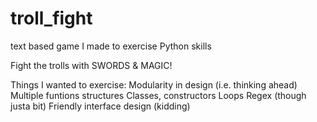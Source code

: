 troll_fight
===========

text based game I made to exercise Python skills

Fight the trolls with SWORDS & MAGIC!

Things I wanted to exercise:
  Modularity in design (i.e. thinking ahead)
  Multiple funtions structures
  Classes, constructors
  Loops
  Regex (though justa bit)
  Friendly interface design (kidding)
